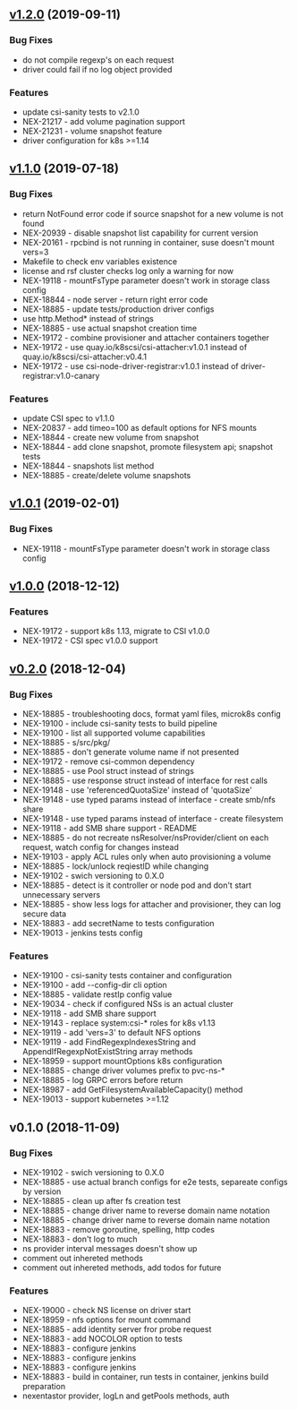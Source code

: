 
<a name="v1.2.0"></a>
## [v1.2.0](https://github.com/Nexenta/nexentastor-csi-driver/compare/v1.1.0...v1.2.0) (2019-09-11)

### Bug Fixes

* do not compile regexp's on each request
* driver could fail if no log object provided

### Features

* update csi-sanity tests to v2.1.0
* NEX-21217 - add volume pagination support
* NEX-21231 - volume snapshot feature
* driver configuration for k8s >=1.14


<a name="v1.1.0"></a>
## [v1.1.0](https://github.com/Nexenta/nexentastor-csi-driver/compare/v1.0.1...v1.1.0) (2019-07-18)

### Bug Fixes

* return NotFound error code if source snapshot for a new volume is not found
* NEX-20939 - disable snapshot list capability for current version
* NEX-20161 - rpcbind is not running in container, suse doesn't mount vers=3
* Makefile to check env variables existence
* license and rsf cluster checks log only a warning for now
* NEX-19118 - mountFsType parameter doesn't work in storage class config
* NEX-18844 - node server - return right error code
* NEX-18885 - update tests/production driver configs
* use http.Method* instead of strings
* NEX-18885 - use actual snapshot creation time
* NEX-19172 - combine provisioner and attacher containers together
* NEX-19172 - use quay.io/k8scsi/csi-attacher:v1.0.1 instead of quay.io/k8scsi/csi-attacher:v0.4.1
* NEX-19172 - use csi-node-driver-registrar:v1.0.1 instead of driver-registrar:v1.0-canary

### Features

* update CSI spec to v1.1.0
* NEX-20837 - add timeo=100 as default options for NFS mounts
* NEX-18844 - create new volume from snapshot
* NEX-18844 - add clone snapshot, promote filesystem api; snapshot tests
* NEX-18844 - snapshots list method
* NEX-18885 - create/delete volume snapshots


<a name="v1.0.1"></a>
## [v1.0.1](https://github.com/Nexenta/nexentastor-csi-driver/compare/v1.0.0...v1.0.1) (2019-02-01)

### Bug Fixes

* NEX-19118 - mountFsType parameter doesn't work in storage class config


<a name="v1.0.0"></a>
## [v1.0.0](https://github.com/Nexenta/nexentastor-csi-driver/compare/v0.2.0...v1.0.0) (2018-12-12)

### Features

* NEX-19172 - support k8s 1.13, migrate to CSI v1.0.0
* NEX-19172 - CSI spec v1.0.0 support


<a name="v0.2.0"></a>
## [v0.2.0](https://github.com/Nexenta/nexentastor-csi-driver/compare/v0.1.0...v0.2.0) (2018-12-04)

### Bug Fixes

* NEX-18885 - troubleshooting docs, format yaml files, microk8s config
* NEX-19100 - include csi-sanity tests to build pipeline
* NEX-19100 - list all supported volume capabilities
* NEX-18885 - s/src/pkg/
* NEX-18885 - don't generate volume name if not presented
* NEX-19172 - remove csi-common dependency
* NEX-18885 - use Pool struct instead of strings
* NEX-18885 - use response struct instead of interface for rest calls
* NEX-19148 - use 'referencedQuotaSize' instead of 'quotaSize'
* NEX-19148 - use typed params instead of interface - create smb/nfs share
* NEX-19148 - use typed params instead of interface - create filesystem
* NEX-19118 - add SMB share support - README
* NEX-18885 - do not recreate nsResolver/nsProvider/client on each request, watch config for changes instead
* NEX-19103 - apply ACL rules only when auto provisioning a volume
* NEX-18885 - lock/unlock reqiestID while changing
* NEX-19102 - swich versioning to 0.X.0
* NEX-18885 - detect is it controller or node pod and don't start unnecessary servers
* NEX-18885 - show less logs for attacher and provisioner, they can log secure data
* NEX-18883 - add secretName to tests configuration
* NEX-19013 - jenkins tests config

### Features

* NEX-19100 - csi-sanity tests container and configuration
* NEX-19100 - add --config-dir cli option
* NEX-18885 - validate restIp config value
* NEX-19034 - check if configured NSs is an actual cluster
* NEX-19118 - add SMB share support
* NEX-19143 - replace system:csi-* roles for k8s v1.13
* NEX-19119 - add 'vers=3' to default NFS options
* NEX-19119 - add FindRegexpIndexesString and AppendIfRegexpNotExistString array methods
* NEX-18959 - support mountOptions k8s configuration
* NEX-18885 - change driver volumes prefix to pvc-ns-*
* NEX-18885 - log GRPC errors before return
* NEX-18987 - add GetFilesystemAvailableCapacity() method
* NEX-19013 - support kubernetes >=1.12


<a name="v0.1.0"></a>
## v0.1.0 (2018-11-09)

### Bug Fixes

* NEX-19102 - swich versioning to 0.X.0
* NEX-18885 - use actual branch configs for e2e tests, separeate configs by version
* NEX-18885 - clean up after fs creation test
* NEX-18885 - change driver name to reverse domain name notation
* NEX-18885 - change driver name to reverse domain name notation
* NEX-18883 - remove goroutine, spelling, http codes
* NEX-18883 - don't log to much
* ns provider interval messages doesn't show up
* comment out inhereted methods
* comment out inhereted methods, add todos for future

### Features

* NEX-19000 - check NS license on driver start
* NEX-18959 - nfs options for mount command
* NEX-18885 - add identity server fror probe request
* NEX-18883 - add NOCOLOR option to tests
* NEX-18883 - configure jenkins
* NEX-18883 - configure jenkins
* NEX-18883 - configure jenkins
* NEX-18883 - build in container, run tests in container, jenkins build preparation
* nexentastor provider, logLn and getPools methods, auth

